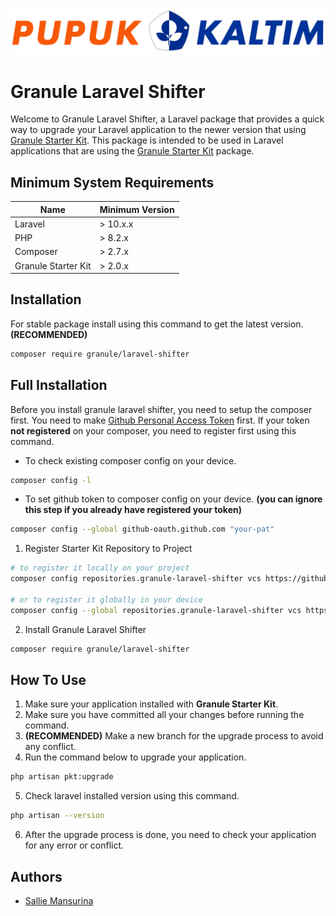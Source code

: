 <p align="center"><img src="/art/logo-long.png" alt="Logo Pupuk Kaltim"></p>

# Granule Laravel Shifter

Welcome to Granule Laravel Shifter, a Laravel package that provides a quick way to upgrade your Laravel application to the newer version that using [Granule Starter Kit](https://github.com/pupukkaltim/granule-starter-kit). This package is intended to be used in Laravel applications that are using the [Granule Starter Kit](https://github.com/pupukkaltim/granule-starter-kit) package.

## Minimum System Requirements

| Name     	| Minimum Version 	|
|----------	|-----------------	|
| Laravel  	| > 10.x.x        	|
| PHP      	| > 8.2.x         	|
| Composer 	| > 2.7.x         	|
| Granule Starter Kit 	| > 2.0.x         	|

## Installation

For stable package install using this command to get the latest version. **(RECOMMENDED)**
```bash
composer require granule/laravel-shifter
```

## Full Installation

Before you install granule laravel shifter, you need to setup the composer first. You need to make [Github Personal Access Token](https://github.com/settings/tokens/new?scopes=repo&description=granule-starter-kit) first. If your token **not registered** on your composer, you need to register first using this command.
- To check existing composer config on your device.
```bash
composer config -l
```
- To set github token to composer config on your device. **(you can ignore this step if you already have registered your token)**
```bash
composer config --global github-oauth.github.com "your-pat"
```

1. Register Starter Kit Repository to Project
```bash
# to register it locally on your project
composer config repositories.granule-laravel-shifter vcs https://github.com/sallieeky/granule-laravel-shifter.git

# or to register it globally in your device 
composer config --global repositories.granule-laravel-shifter vcs https://github.com/sallieeky/granule-laravel-shifter.git
```

2. Install Granule Laravel Shifter
```bash
composer require granule/laravel-shifter
```

## How To Use

1. Make sure your application installed with **Granule Starter Kit**.
2. Make sure you have committed all your changes before running the command.
3. **(RECOMMENDED)** Make a new branch for the upgrade process to avoid any conflict.
4. Run the command below to upgrade your application.
```bash
php artisan pkt:upgrade
```
5. Check laravel installed version using this command.
```bash
php artisan --version
```
6. After the upgrade process is done, you need to check your application for any error or conflict.


## Authors

- [Sallie Mansurina](https://github.com/sallieeky)
